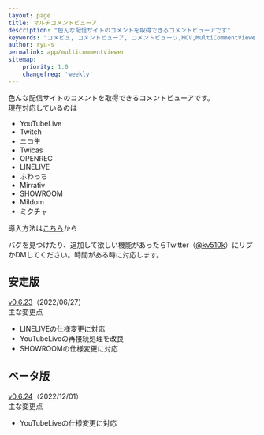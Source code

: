 ```yaml
---
layout: page
title: マルチコメントビューア
description: "色んな配信サイトのコメントを取得できるコメントビューアです"
keywords: "コメビュ, コメントビューア, コメントビューワ,MCV,MultiCommentViewer"
author: ryu-s
permalink: app/multicommentviewer
sitemap:
    priority: 1.0
    changefreq: 'weekly'	
---
```


色んな配信サイトのコメントを取得できるコメントビューアです。  
現在対応しているのは
- YouTubeLive
- Twitch
- ニコ生
- Twicas
- OPENREC
- LINELIVE
- ふわっち
- Mirrativ
- SHOWROOM
- Mildom
- ミクチャ

導入方法は[こちら](https://github.com/CommentViewerCollection/MultiCommentViewer/wiki/%E5%B0%8E%E5%85%A5%E6%89%8B%E9%A0%86)から  
  
バグを見つけたり、追加して欲しい機能があったらTwitter（[@kv510k](https://twitter.com/kv510k)）にリプかDMしてください。時間がある時に対応します。  

## 安定版
[v0.6.23](https://int-main.net/app/MultiCommentViewer_v0.6.23_stable.zip)（2022/06/27）  
主な変更点
- LINELIVEの仕様変更に対応
- YouTubeLiveの再接続処理を改良
- SHOWROOMの仕様変更に対応

## ベータ版
[v0.6.24](https://int-main.net/app/MultiCommentViewer_v0.6.24_beta.zip)（2022/12/01）  
主な変更点
- YouTubeLiveの仕様変更に対応
